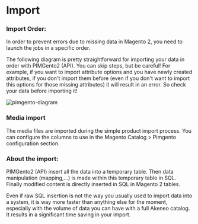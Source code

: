 # Import

### Import Order:

In order to prevent errors due to missing data in Magento 2, you need to launch the jobs in a specific order.

The following diagram is pretty straightforward for importing your data in order with PIMGento2 (API). 
You can skip steps, but be careful! For example, if you want to import attribute options and you have newly created attributes, if you don't import them before (even if you don't want to import this options for those missing attributes) it will result in an error. So check your data before importing it!

![pimgento-diagram](PIMGento-M2-diagram.png)

### Media import

The media files are imported during the simple product import process.
You can configure the columns to use in the Magento Catalog > Pimgento configuration section.

### About the import:

PIMGento2 (API) insert all the data into a temporary table. Then data manipulation (mapping,...) is made within this temporary table in SQL. Finally modified content is directly inserted in SQL in Magento 2 tables.

Even if raw SQL insertion is not the way you usually used to import data into a system, it is way more faster than anything else for the moment, especially with the volume of data you can have with a full Akeneo catalog. It results in a significant time saving in your import.
